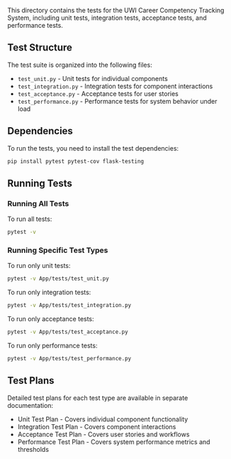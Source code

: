 This directory contains the tests for the UWI Career Competency Tracking System, including unit tests, integration tests, acceptance tests, and performance tests.

## Test Structure

The test suite is organized into the following files:

- `test_unit.py` - Unit tests for individual components
- `test_integration.py` - Integration tests for component interactions
- `test_acceptance.py` - Acceptance tests for user stories
- `test_performance.py` - Performance tests for system behavior under load

## Dependencies

To run the tests, you need to install the test dependencies:

```bash
pip install pytest pytest-cov flask-testing
```

## Running Tests

### Running All Tests

To run all tests:

```bash
pytest -v
```

### Running Specific Test Types

To run only unit tests:

```bash
pytest -v App/tests/test_unit.py
```

To run only integration tests:

```bash
pytest -v App/tests/test_integration.py
```

To run only acceptance tests:

```bash
pytest -v App/tests/test_acceptance.py
```

To run only performance tests:

```bash
pytest -v App/tests/test_performance.py
```


## Test Plans

Detailed test plans for each test type are available in separate documentation:

- Unit Test Plan - Covers individual component functionality
- Integration Test Plan - Covers component interactions
- Acceptance Test Plan - Covers user stories and workflows
- Performance Test Plan - Covers system performance metrics and thresholds 